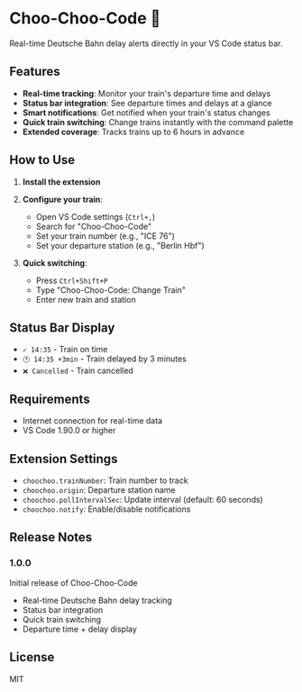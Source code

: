 # Choo-Choo-Code 🚂

Real-time Deutsche Bahn delay alerts directly in your VS Code status bar.

## Features

- **Real-time tracking**: Monitor your train's departure time and delays
- **Status bar integration**: See departure times and delays at a glance
- **Smart notifications**: Get notified when your train's status changes
- **Quick train switching**: Change trains instantly with the command palette
- **Extended coverage**: Tracks trains up to 6 hours in advance

## How to Use

1. **Install the extension**
2. **Configure your train**:
   - Open VS Code settings (`Ctrl+,`)
   - Search for "Choo-Choo-Code"
   - Set your train number (e.g., "ICE 76")
   - Set your departure station (e.g., "Berlin Hbf")

3. **Quick switching**:
   - Press `Ctrl+Shift+P`
   - Type "Choo-Choo-Code: Change Train"
   - Enter new train and station

## Status Bar Display

- `✓ 14:35` - Train on time
- `🕐 14:35 +3min` - Train delayed by 3 minutes
- `❌ Cancelled` - Train cancelled

## Requirements

- Internet connection for real-time data
- VS Code 1.90.0 or higher

## Extension Settings

- `choochoo.trainNumber`: Train number to track
- `choochoo.origin`: Departure station name
- `choochoo.pollIntervalSec`: Update interval (default: 60 seconds)
- `choochoo.notify`: Enable/disable notifications

## Release Notes

### 1.0.0

Initial release of Choo-Choo-Code
- Real-time Deutsche Bahn delay tracking
- Status bar integration
- Quick train switching
- Departure time + delay display

## License

MIT
